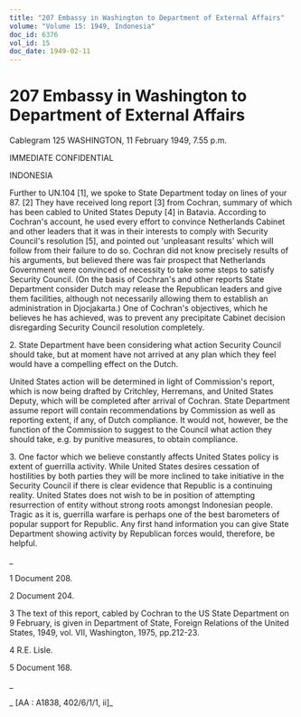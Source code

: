 ```yaml
---
title: "207 Embassy in Washington to Department of External Affairs"
volume: "Volume 15: 1949, Indonesia"
doc_id: 6376
vol_id: 15
doc_date: 1949-02-11
---
```


# 207 Embassy in Washington to Department of External Affairs

Cablegram 125 WASHINGTON, 11 February 1949, 7.55 p.m.

IMMEDIATE CONFIDENTIAL

INDONESIA

Further to UN.104 [1], we spoke to State Department today on lines of your 87. [2] They have received long report [3] from Cochran, summary of which has been cabled to United States Deputy [4] in Batavia. According to Cochran's account, he used every effort to convince Netherlands Cabinet and other leaders that it was in their interests to comply with Security Council's resolution [5], and pointed out 'unpleasant results' which will follow from their failure to do so. Cochran did not know precisely results of his arguments, but believed there was fair prospect that Netherlands Government were convinced of necessity to take some steps to satisfy Security Council. (On the basis of Cochran's and other reports State Department consider Dutch may release the Republican leaders and give them facilities, although not necessarily allowing them to establish an administration in Djocjakarta.) One of Cochran's objectives, which he believes he has achieved, was to prevent any precipitate Cabinet decision disregarding Security Council resolution completely.

2\. State Department have been considering what action Security Council should take, but at moment have not arrived at any plan which they feel would have a compelling effect on the Dutch.

United States action will be determined in light of Commission's report, which is now being drafted by Critchley, Herremans, and United States Deputy, which will be completed after arrival of Cochran. State Department assume report will contain recommendations by Commission as well as reporting extent, if any, of Dutch compliance. It would not, however, be the function of the Commission to suggest to the Council what action they should take, e.g. by punitive measures, to obtain compliance.

3\. One factor which we believe constantly affects United States policy is extent of guerrilla activity. While United States desires cessation of hostilities by both parties they will be more inclined to take initiative in the Security Council if there is clear evidence that Republic is a continuing reality. United States does not wish to be in position of attempting resurrection of entity without strong roots amongst Indonesian people. Tragic as it is, guerrilla warfare is perhaps one of the best barometers of popular support for Republic. Any first hand information you can give State Department showing activity by Republican forces would, therefore, be helpful.

_

1 Document 208.

2 Document 204.

3 The text of this report, cabled by Cochran to the US State Department on 9 February, is given in Department of State, Foreign Relations of the United States, 1949, vol. VII, Washington, 1975, pp.212-23.

4 R.E. Lisle.

5 Document 168.

_

_ [AA : A1838, 402/6/1/1, ii]_
